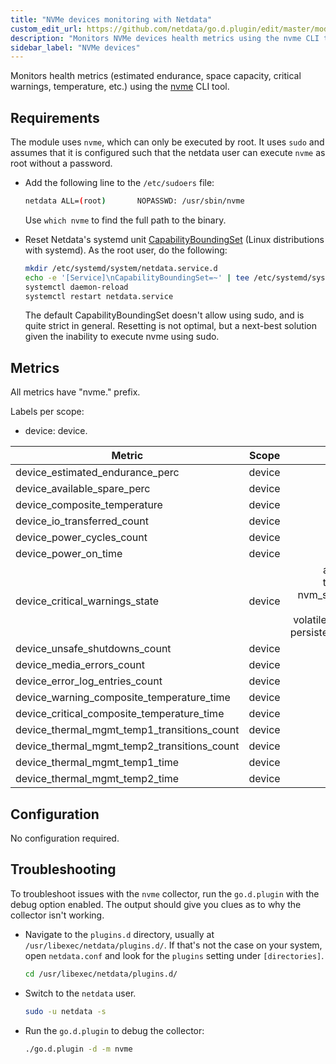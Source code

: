 ```yaml
---
title: "NVMe devices monitoring with Netdata"
custom_edit_url: https://github.com/netdata/go.d.plugin/edit/master/modules/nvme/README.md
description: "Monitors NVMe devices health metrics using the nvme CLI tool."
sidebar_label: "NVMe devices"
---
```




Monitors health metrics (estimated endurance, space capacity, critical warnings, temperature, etc.) using
the [nvme](https://github.com/linux-nvme/nvme-cli#nvme-cli) CLI tool.

## Requirements

The module uses `nvme`, which can only be executed by root. It uses `sudo` and assumes that it is configured such that
the netdata user can execute `nvme` as root without a password.

- Add the following line to the `/etc/sudoers` file:

  ```bash
  netdata ALL=(root)       NOPASSWD: /usr/sbin/nvme
  ```
  Use `which nvme` to find the full path to the binary.

- Reset Netdata's systemd
  unit [CapabilityBoundingSet](https://www.freedesktop.org/software/systemd/man/systemd.exec.html#Capabilities) (Linux
  distributions with systemd). As the root user, do the following:

  ```bash
  mkdir /etc/systemd/system/netdata.service.d
  echo -e '[Service]\nCapabilityBoundingSet=~' | tee /etc/systemd/system/netdata.service.d/unset-capability-bounding-set.conf
  systemctl daemon-reload
  systemctl restart netdata.service
  ```

  The default CapabilityBoundingSet doesn't allow using sudo, and is quite strict in general. Resetting is not
  optimal, but a next-best solution given the inability to execute nvme using sudo.

## Metrics

All metrics have "nvme." prefix.

Labels per scope:

- device: device.

| Metric                                      | Scope  |                                                           Dimensions                                                           |    Units    |
|---------------------------------------------|:------:|:------------------------------------------------------------------------------------------------------------------------------:|:-----------:|
| device_estimated_endurance_perc             | device |                                                              used                                                              |      %      |
| device_available_spare_perc                 | device |                                                             spare                                                              |      %      |
| device_composite_temperature                | device |                                                          temperature                                                           |   celsius   |
| device_io_transferred_count                 | device |                                                         read, written                                                          |    bytes    |
| device_power_cycles_count                   | device |                                                             power                                                              |   cycles    |
| device_power_on_time                        | device |                                                            power-on                                                            |   seconds   |
| device_critical_warnings_state              | device | available_spare, temp_threshold, nvm_subsystem_reliability, read_only, volatile_mem_backup_failed, persistent_memory_read_only |    state    |
| device_unsafe_shutdowns_count               | device |                                                             unsafe                                                             |  shutdowns  |
| device_media_errors_count                   | device |                                                             media                                                              |   errors    |
| device_error_log_entries_count              | device |                                                           error_log                                                            |   entries   |
| device_warning_composite_temperature_time   | device |                                                             wctemp                                                             |   seconds   |
| device_critical_composite_temperature_time  | device |                                                             cctemp                                                             |   seconds   |
| device_thermal_mgmt_temp1_transitions_count | device |                                                             temp1                                                              | transitions |
| device_thermal_mgmt_temp2_transitions_count | device |                                                             temp2                                                              | transitions |
| device_thermal_mgmt_temp1_time              | device |                                                             temp1                                                              |   seconds   |
| device_thermal_mgmt_temp2_time              | device |                                                             temp2                                                              |   seconds   |

## Configuration

No configuration required.

## Troubleshooting

To troubleshoot issues with the `nvme` collector, run the `go.d.plugin` with the debug option enabled. The
output should give you clues as to why the collector isn't working.

- Navigate to the `plugins.d` directory, usually at `/usr/libexec/netdata/plugins.d/`. If that's not the case on
  your system, open `netdata.conf` and look for the `plugins` setting under `[directories]`.

  ```bash
  cd /usr/libexec/netdata/plugins.d/
  ```

- Switch to the `netdata` user.

  ```bash
  sudo -u netdata -s
  ```

- Run the `go.d.plugin` to debug the collector:

  ```bash
  ./go.d.plugin -d -m nvme
  ```
